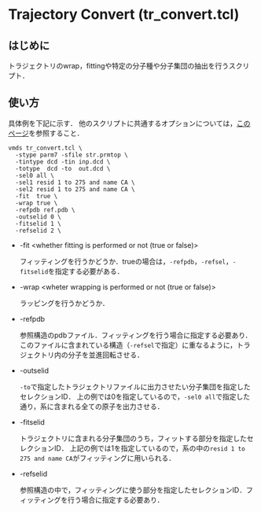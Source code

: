 # Trajectory Convert (tr_convert.tcl)

## はじめに

  トラジェクトリのwrap，fittingや特定の分子種や分子集団の抽出を行うスクリプト．
  
## 使い方

  具体例を下記に示す．
  他のスクリプトに共通するオプションについては，[このページ](../README.md)を参照すること．
  ```
  vmds tr_convert.tcl \
    -stype parm7 -sfile str.prmtop \
    -tintype dcd -tin inp.dcd \
    -totype  dcd -to  out.dcd \
    -sel0 all \
    -sel1 resid 1 to 275 and name CA \
    -sel2 resid 1 to 275 and name CA \
    -fit  true \
    -wrap true \
    -refpdb ref.pdb \
    -outselid 0 \
    -fitselid 1 \
    -refselid 2 \
  ```
  
  * -fit <whether fitting is performed or not (true or false)>
  
    フィッティングを行うかどうか．trueの場合は，`-refpdb`，`-refsel`，`-fitselid`を指定する必要がある．
    
  * -wrap <wheter wrapping is performed or not (true or false)>
  
    ラッピングを行うかどうか．
    
  * -refpdb <reference pdb file name>
  
    参照構造のpdbファイル．フィッティングを行う場合に指定する必要あり．
    このファイルに含まれている構造（`-refsel`で指定）に重なるように，トラジェクトリ内の分子を並進回転させる．
    
  * -outselid <selection id>
  
    `-to`で指定したトラジェクトリファイルに出力させたい分子集団を指定したセレクションID．
    上の例では0を指定しているので，`-sel0 all`で指定した通り，系に含まれる全ての原子を出力させる．
    
  * -fitselid <selection id>
  
    トラジェクトリに含まれる分子集団のうち，フィットする部分を指定したセレクションID．
    上記の例では1を指定しているので，系の中の`resid 1 to 275 and name CA`がフィッティングに用いられる．
  
  * -refselid <selection for reference>
  
    参照構造の中で，フィッティングに使う部分を指定したセレクションID．フィッティングを行う場合に指定する必要あり．
